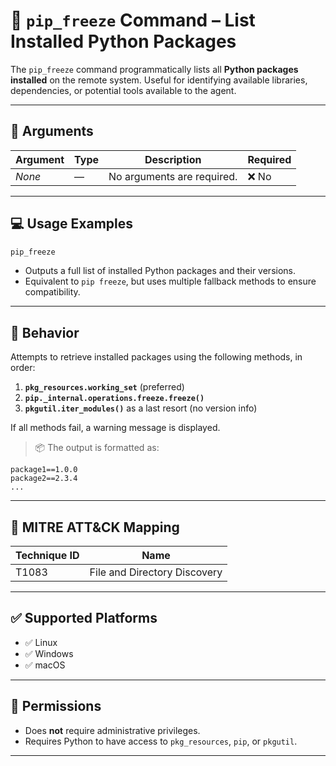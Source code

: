 # 📖 `pip_freeze` Command – List Installed Python Packages

The `pip_freeze` command programmatically lists all **Python packages installed** on the remote system. Useful for identifying available libraries, dependencies, or potential tools available to the agent.

---

## 🧾 Arguments

| Argument | Type | Description                | Required |
|----------|------|----------------------------|----------|
| _None_   | —    | No arguments are required. | ❌ No    |

---

## 💻 Usage Examples

```bash
pip_freeze
```

- Outputs a full list of installed Python packages and their versions.
- Equivalent to `pip freeze`, but uses multiple fallback methods to ensure compatibility.

---

## 🔁 Behavior

Attempts to retrieve installed packages using the following methods, in order:

1. **`pkg_resources.working_set`** (preferred)
2. **`pip._internal.operations.freeze.freeze()`**
3. **`pkgutil.iter_modules()`** as a last resort (no version info)

If all methods fail, a warning message is displayed.

> 📦 The output is formatted as:
```
package1==1.0.0  
package2==2.3.4  
...
```

---

## 🧩 MITRE ATT&CK Mapping

| Technique ID | Name                     |
|--------------|--------------------------|
| T1083        | File and Directory Discovery |

---

## ✅ Supported Platforms

- ✅ Linux  
- ✅ Windows  
- ✅ macOS  


---

## 🔐 Permissions

- Does **not** require administrative privileges.  
- Requires Python to have access to `pkg_resources`, `pip`, or `pkgutil`.

---

